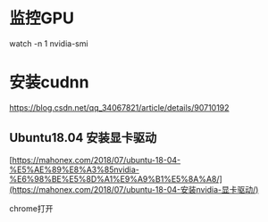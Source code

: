 # 监控GPU

watch -n 1 nvidia-smi

# 安装cudnn



https://blog.csdn.net/qq_34067821/article/details/90710192



## Ubuntu18.04 安装显卡驱动

[https://mahonex.com/2018/07/ubuntu-18-04-%E5%AE%89%E8%A3%85nvidia-%E6%98%BE%E5%8D%A1%E9%A9%B1%E5%8A%A8/](https://mahonex.com/2018/07/ubuntu-18-04-安装nvidia-显卡驱动/)

chrome打开